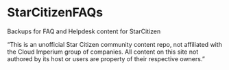 # StarCitizenFAQs
Backups for FAQ and Helpdesk content for StarCitizen

“This is an unofficial Star Citizen community content repo, not affiliated with the Cloud Imperium group of companies.
All content on this site not authored by its host or users are property of their respective owners.”  
